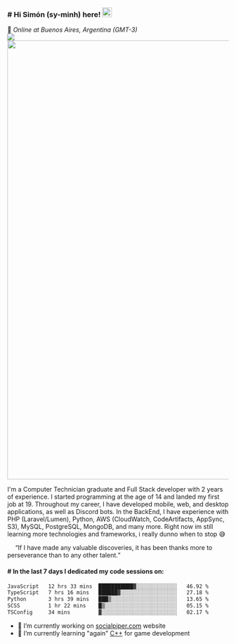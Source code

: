 <h3 align="flex-start"><b># Hi Simón (sy-minh) here!&nbsp;</b><img src="https://media.giphy.com/media/hvRJCLFzcasrR4ia7z/giphy.gif" width="22"></h3>
<div>📌&nbsp;<i>Online at Buenos Aires, Argentina (GMT-3)</i></div>

<section>
  <img src="https://user-images.githubusercontent.com/73097560/115834477-dbab4500-a447-11eb-908a-139a6edaec5c.gif">
  <img src="https://github.com/itssimmons/itssimmons/assets/62354548/65a2d7ba-3a74-4fe9-a8d9-68a32487ecc1" width="1000">
</section>

<p>I'm a Computer Technician graduate and Full Stack developer with 2 years of experience. I started programming at the age of 14 and landed my first job at 19. Throughout my career, I have developed mobile, web, and desktop applications, as well as Discord bots. In the BackEnd, I have experience with PHP (Laravel/Lumen), Python, AWS (CloudWatch, CodeArtifacts, AppSync, S3), MySQL, PostgreSQL, MongoDB, and many more. Right now im still learning more technologies and frameworks, i really dunno when to stop 😅</p>

<p>
  <img src="https://images.emojiterra.com/google/noto-emoji/unicode-15/animated/2728.gif" width="14">
  <q>If I have made any valuable discoveries, it has been thanks more to perseverance than to any other talent.</q>
  <img src="https://images.emojiterra.com/google/noto-emoji/unicode-15/animated/2728.gif" width="14">
</p>

<h4><b># In the last 7 days I dedicated my code sessions on: </b></h4>
<!--START_SECTION:waka-->

```txt
JavaScript   12 hrs 33 mins  ███████████▓░░░░░░░░░░░░░   46.92 %
TypeScript   7 hrs 16 mins   ██████▓░░░░░░░░░░░░░░░░░░   27.18 %
Python       3 hrs 39 mins   ███▒░░░░░░░░░░░░░░░░░░░░░   13.65 %
SCSS         1 hr 22 mins    █▒░░░░░░░░░░░░░░░░░░░░░░░   05.15 %
TSConfig     34 mins         ▓░░░░░░░░░░░░░░░░░░░░░░░░   02.17 %
```

<!--END_SECTION:waka-->

- 🔭 I’m currently working on <a href="https://www.socialpiper.com/">socialpiper.com</a> website
- 🌱 I’m currently learning "again" <a href="https://twitter.com/ProgrammersMeme/status/971491324674396162/photo/1">C++</a> for game development

